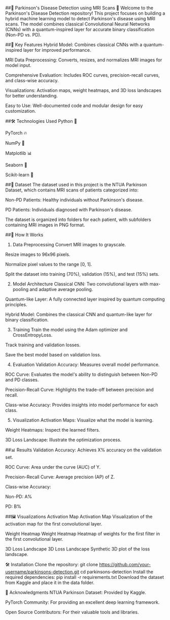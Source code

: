 ##🧠 Parkinson's Disease Detection using MRI Scans 🏥
Welcome to the Parkinson's Disease Detection repository! This project focuses on building a hybrid machine learning model to detect Parkinson's disease using MRI scans. The model combines classical Convolutional Neural Networks (CNNs) with a quantum-inspired layer for accurate binary classification (Non-PD vs. PD).

##🌟 Key Features
Hybrid Model: Combines classical CNNs with a quantum-inspired layer for improved performance.

MRI Data Preprocessing: Converts, resizes, and normalizes MRI images for model input.

Comprehensive Evaluation: Includes ROC curves, precision-recall curves, and class-wise accuracy.

Visualizations: Activation maps, weight heatmaps, and 3D loss landscapes for better understanding.

Easy to Use: Well-documented code and modular design for easy customization.

##🛠️ Technologies Used
Python 🐍

PyTorch 🔥

NumPy 🧮

Matplotlib 📊

Seaborn 🎨

Scikit-learn 🤖

##📂 Dataset
The dataset used in this project is the NTUA Parkinson Dataset, which contains MRI scans of patients categorized into:

Non-PD Patients: Healthy individuals without Parkinson's disease.

PD Patients: Individuals diagnosed with Parkinson's disease.

The dataset is organized into folders for each patient, with subfolders containing MRI images in PNG format.

##🚀 How It Works
1. Data Preprocessing
Convert MRI images to grayscale.

Resize images to 96x96 pixels.

Normalize pixel values to the range [0, 1].

Split the dataset into training (70%), validation (15%), and test (15%) sets.

2. Model Architecture
Classical CNN: Two convolutional layers with max-pooling and adaptive average pooling.

Quantum-like Layer: A fully connected layer inspired by quantum computing principles.

Hybrid Model: Combines the classical CNN and quantum-like layer for binary classification.

3. Training
Train the model using the Adam optimizer and CrossEntropyLoss.

Track training and validation losses.

Save the best model based on validation loss.

4. Evaluation
Validation Accuracy: Measures overall model performance.

ROC Curve: Evaluates the model's ability to distinguish between Non-PD and PD classes.

Precision-Recall Curve: Highlights the trade-off between precision and recall.

Class-wise Accuracy: Provides insights into model performance for each class.

5. Visualization
Activation Maps: Visualize what the model is learning.

Weight Heatmaps: Inspect the learned filters.

3D Loss Landscape: Illustrate the optimization process.

##📊 Results
Validation Accuracy: Achieves X% accuracy on the validation set.

ROC Curve: Area under the curve (AUC) of Y.

Precision-Recall Curve: Average precision (AP) of Z.

Class-wise Accuracy:

Non-PD: A%

PD: B%

##🖼️ Visualizations
Activation Map
Activation Map
Visualization of the activation map for the first convolutional layer.

Weight Heatmap
Weight Heatmap
Heatmap of weights for the first filter in the first convolutional layer.

3D Loss Landscape
3D Loss Landscape
Synthetic 3D plot of the loss landscape.

🛠️ Installation
Clone the repository:
git clone https://github.com/your-username/parkinsons-detection.git
cd parkinsons-detection
Install the required dependencies:
pip install -r requirements.txt
Download the dataset from Kaggle and place it in the data folder.

🙏 Acknowledgments
NTUA Parkinson Dataset: Provided by Kaggle.

PyTorch Community: For providing an excellent deep learning framework.

Open Source Contributors: For their valuable tools and libraries.


